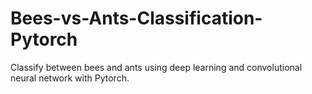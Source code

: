 # Bees-vs-Ants-Classification-Pytorch
Classify between bees and ants using deep learning and convolutional neural network with Pytorch.  

